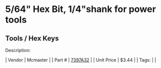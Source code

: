# 5/64" Hex Bit, 1/4"shank for power tools
## Tools / Hex Keys
Description: 	 

| Vendor | Mcmaster | 
| Part # | [7397A32](https://www.mcmaster.com/#7397A32) | 
| Unit Price | $3.44 | 
| Tags: |  | 
